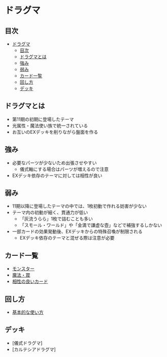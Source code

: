 # ドラグマ

## 目次
- [ドラグマ](#ドラグマ)
  - [目次](#目次)
  - [ドラグマとは](#ドラグマとは)
  - [強み](#強み)
  - [弱み](#弱み)
  - [カード一覧](#カード一覧)
  - [回し方](#回し方)
  - [デッキ](#デッキ)

## ドラグマとは
- 第11期の初期に登場したテーマ
- 光属性・魔法使い族で統一されている 
- お互いのEXデッキを削りながら盤面を作る

## 強み
- 必要なパーツが少ないため出張させやすい
  - 儀式軸にする場合はパーツが増えるので注意
- EXデッキ依存のテーマに対しては相性が良い

## 弱み
- 11期以降に登場したテーマの中では、1枚初動で作れる妨害が少ない
- テーマ内の初動が細く、貫通力が低い
  - 「灰流うらら」1枚で詰むことも多い
  - 「スモール・ワールド」や「金満で謙虚な壺」などで補強するしかない
- 一部カードの効果発動後、EXデッキからの特殊召喚が制限される
  - EXデッキ依存のテーマと混ぜる際は注意が必要

## カード一覧
- [モンスター](./themeMonsterCards.md)
- [魔法・罠](./themeSpellAndTrapCards.md)
- [相性の良いカード](./cardsOther.md)

## 回し方
- [基本的な使い方](basicUsage.md)

## デッキ
- [儀式ドラグマ]
- [カルテシアドラグマ]